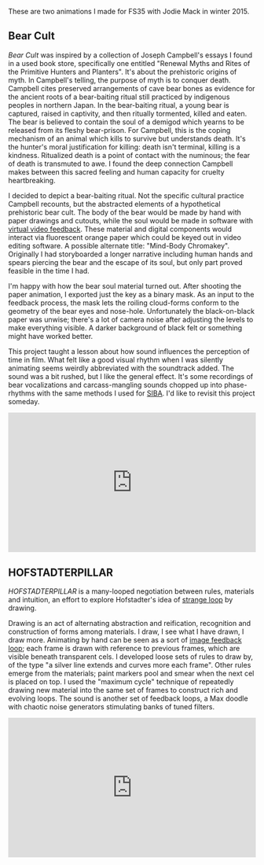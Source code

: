 <!--
.. title: Bear Cult and HOFSTADTERPILLAR
.. slug: bear-cult-and-hofstadterpillar
.. date: 2018-04-19
.. tags: animation, visual, sonic, joseph campbell, douglas hofstadter, jodie mack, aftereffects, bear cult, hofstadterpillar, feedback, max
.. category:
.. link:
.. description:
.. type: text
-->
<style>
  .video-wrapper {
   width: 100%;
   display: inline-block;
   position: relative;
  }
  .video-wrapper:after {
      padding-top: 56.25%; /*16:9 ratio*/
      display: block;
      content: '';
  }
  .video {
      position: absolute;
      top: 0; bottom: 0; right: 0; left: 0;
  }
</style>

These are two animations I made for FS35 with Jodie Mack in winter 2015.

## Bear Cult

*Bear Cult* was inspired by a collection of Joseph Campbell's essays I found in a used book store, specifically one entitled "Renewal Myths and Rites of the Primitive Hunters and Planters". It's about the prehistoric origins of myth. In Campbell's telling, the purpose of myth is to conquer death. Campbell cites preserved arrangements of cave bear bones as evidence for the ancient roots of a bear-baiting ritual still practiced by indigenous peoples in northern Japan. In the bear-baiting ritual, a young bear is captured, raised in captivity, and then ritually tormented, killed and eaten. The bear is believed to contain the soul of a demigod which yearns to be released from its fleshy bear-prison. For Campbell, this is the coping mechanism of an animal which kills to survive but understands death. It's the hunter's moral justification for killing: death isn't terminal, killing is a kindness. Ritualized death is a point of contact with the numinous; the fear of death is transmuted to awe. I found the deep connection Campbell makes between this sacred feeling and human capacity for cruelty heartbreaking.

I decided to depict a bear-baiting ritual. Not the specific cultural practice Campbell recounts, but the abstracted elements of a hypothetical prehistoric bear cult. The body of the bear would be made by hand with paper drawings and cutouts, while the soul would be made in software with [virtual video feedback](../video-feedback). These material and digital components would interact via fluorescent orange paper which could be keyed out in video editing software. A possible alternate title: "Mind-Body Chromakey". Originally I had storyboarded a longer narrative including human hands and spears piercing the bear and the escape of its soul, but only part proved feasible in the time I had.

I'm happy with how the bear soul material turned out. After shooting the paper animation, I exported just the key as a binary mask. As an input to the feedback process, the mask lets the roiling cloud-forms conform to the geometry of the bear eyes and nose-hole. Unfortunately the black-on-black paper was unwise; there's a lot of camera noise after adjusting the levels to make everything visible. A darker background of black felt or something might have worked better.

This project taught a lesson about how sound influences the perception of time in film. What felt like a good visual rhythm when I was silently animating seems weirdly abbreviated with the soundtrack added. The sound was a bit rushed, but I like the general effect. It's some recordings of bear vocalizations and carcass-mangling sounds chopped up into phase-rhythms with the same methods I used for [SIBA](../siba). I'd like to revisit this project someday.

<div class="video-wrapper">
  <div class="video">
    <iframe src="https://player.vimeo.com/video/199104868" width="100%" height="100%" frameborder="0" webkitallowfullscreen mozallowfullscreen allowfullscreen></iframe>
  </div>
</div>

## HOFSTADTERPILLAR

*HOFSTADTERPILLAR* is a many-looped negotiation between rules, materials and intuition, an effort to explore Hofstadter's idea of [strange loop](https://en.wikipedia.org/wiki/Strange_loop) by drawing.

Drawing is an act of alternating abstraction and reification, recognition and construction of forms among materials. I draw, I see what I have drawn, I draw more. Animating by hand can be seen as a sort of [image feedback loop](../video-feedback); each frame is drawn with reference to previous frames, which are visible beneath transparent cels. I developed loose sets of rules to draw by, of the type "a silver line extends and curves more each frame". Other rules emerge from the materials; paint markers pool and smear when the next cel is placed on top. I used the "maximum cycle" technique of repeatedly drawing new material into the same set of frames to construct rich and evolving loops. The sound is another set of feedback loops, a Max doodle with chaotic noise generators stimulating banks of tuned filters.

<div class="video-wrapper">
  <div class="video">
    <iframe src="https://player.vimeo.com/video/121756116" width="100%" height="100%" frameborder="0" webkitallowfullscreen mozallowfullscreen allowfullscreen></iframe>
  </div>
</div>
